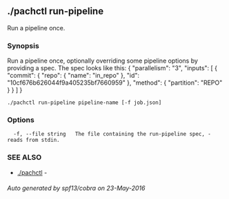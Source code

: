 ## ./pachctl run-pipeline

Run a pipeline once.

### Synopsis


Run a pipeline once, optionally overriding some pipeline options by providing a spec.  The spec looks like this:
{
  "parallelism": "3",
  "inputs": [
    {
      "commit": {
        "repo": {
          "name": "in_repo"
        },
        "id": "10cf676b626044f9a405235bf7660959"
      },
      "method": {
        "partition": "REPO"
      }
    }
  ]
}

```
./pachctl run-pipeline pipeline-name [-f job.json]
```

### Options

```
  -f, --file string   The file containing the run-pipeline spec, - reads from stdin.
```

### SEE ALSO
* [./pachctl](./pachctl.md)	 - 

###### Auto generated by spf13/cobra on 23-May-2016
